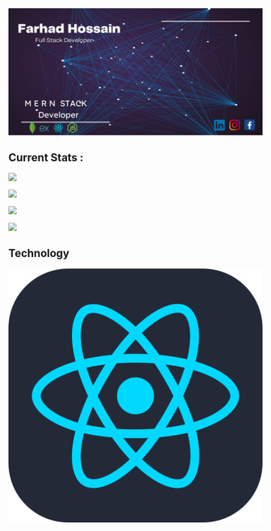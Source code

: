 

<img  src="https://raw.githubusercontent.com/Farhad-Hossain-45/Farhad-Hossain-45/main/assets/Farhad%20Hossain%20(1).jpg" alt="GitHub Streak" />

## Current Stats :

<img width="800" src="https://github-readme-streak-stats.herokuapp.com?user=Farhad-Hossain-45&theme=vue-dark"></img>

![](http://github-profile-summary-cards.vercel.app/api/cards/profile-details?username=Farhad-Hossain-45&theme=algolia)

![](http://github-profile-summary-cards.vercel.app/api/cards/repos-per-language?username=Farhad-Hossain-45&theme=algolia)

![](http://github-profile-summary-cards.vercel.app/api/cards/productive-time?username=Farhad-Hossain-45&theme=algolia&utcOffset=8)

## Technology 
<img src= "https://raw.githubusercontent.com/tandpfun/skill-icons/59059d9d1a2c092696dc66e00931cc1181a4ce1f/icons/React-Dark.svg"/>
